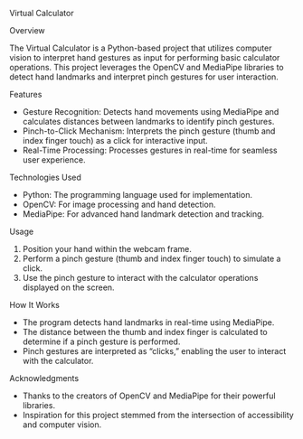Virtual Calculator

Overview

The Virtual Calculator is a Python-based project that utilizes computer vision to interpret hand gestures as input for performing basic calculator operations.
This project leverages the OpenCV and MediaPipe libraries to detect hand landmarks and interpret pinch gestures for user interaction.

Features

- Gesture Recognition: Detects hand movements using MediaPipe and calculates distances between landmarks to identify pinch gestures.
- Pinch-to-Click Mechanism: Interprets the pinch gesture (thumb and index finger touch) as a click for interactive input.
- Real-Time Processing: Processes gestures in real-time for seamless user experience.

Technologies Used

- Python: The programming language used for implementation.
- OpenCV: For image processing and hand detection.
- MediaPipe: For advanced hand landmark detection and tracking.
  
 Usage

1. Position your hand within the webcam frame.
2. Perform a pinch gesture (thumb and index finger touch) to simulate a click.
3. Use the pinch gesture to interact with the calculator operations displayed on the screen.

How It Works

- The program detects hand landmarks in real-time using MediaPipe.
- The distance between the thumb and index finger is calculated to determine if a pinch gesture is performed.
- Pinch gestures are interpreted as “clicks,” enabling the user to interact with the calculator.
 
 Acknowledgments

- Thanks to the creators of OpenCV and MediaPipe for their powerful libraries.
- Inspiration for this project stemmed from the intersection of accessibility and computer vision.
